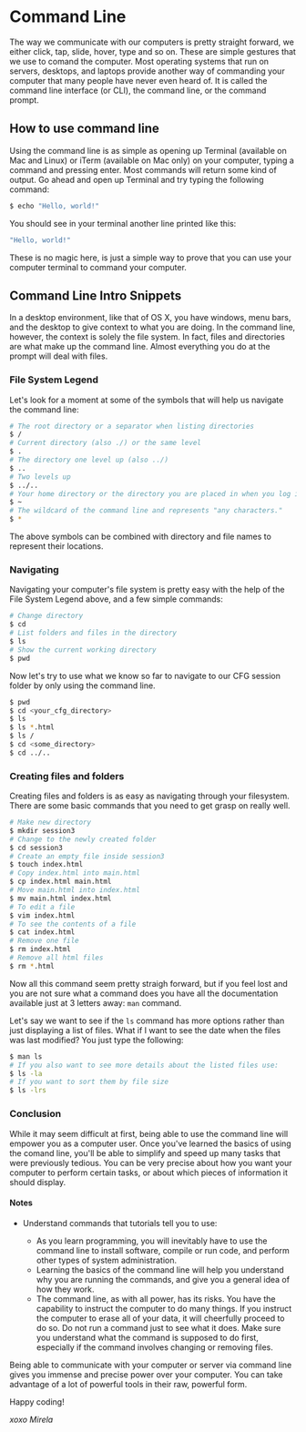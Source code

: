 # Command Line

The way we communicate with our computers is pretty straight forward, we either click, tap, slide, hover, type and so on. These are simple gestures that we use to comand the computer.
Most operating systems that run on servers, desktops, and laptops provide another way of commanding your computer that many people have never even heard of. It is called the command line interface (or CLI), the command line, or the command prompt. 

## How to use command line

Using the command line is as simple as opening up Terminal (available on Mac and Linux) or iTerm (available on Mac only) on your computer, typing a command and pressing enter. Most commands will return some kind of output. Go ahead and open up Terminal and try typing the following command:

```bash
$ echo "Hello, world!"
```
You should see in your terminal another line printed like this:

```bash
"Hello, world!"
```
These is no magic here, is just a simple way to prove that you can use your computer terminal to command your computer.

## Command Line Intro Snippets

In a desktop environment, like that of OS X, you have windows, menu bars, and the desktop to give context to what you are doing. In the command line, however, the context is solely the file system. In fact, files and directories are what make up the command line. Almost everything you do at the prompt will deal with files. 

### File System Legend
Let's look for a moment at some of the symbols that will help us navigate the command line:

```bash
# The root directory or a separator when listing directories
$ / 
# Current directory (also ./) or the same level
$ . 
# The directory one level up (also ../)
$ ..
# Two levels up
$ ../..
# Your home directory or the directory you are placed in when you log in.
$ ~
# The wildcard of the command line and represents "any characters."
$ *
```

The above symbols can be combined with directory and file names to represent their locations.

### Navigating
Navigating your computer's file system is pretty easy with the help of the File System Legend above, and a few simple commands:

```bash
# Change directory
$ cd 
# List folders and files in the directory
$ ls
# Show the current working directory
$ pwd
```

Now let's try to use what we know so far to navigate to our CFG session folder by only using the command line. 

```bash
$ pwd
$ cd <your_cfg_directory>
$ ls
$ ls *.html
$ ls /
$ cd <some_directory>
$ cd ../..
```

### Creating files and folders
Creating files and folders is as easy as navigating through your filesystem. There are some basic commands that you need to get grasp on really well.

```bash
# Make new directory
$ mkdir session3
# Change to the newly created folder
$ cd session3
# Create an empty file inside session3
$ touch index.html
# Copy index.html into main.html
$ cp index.html main.html
# Move main.html into index.html
$ mv main.html index.html
# To edit a file
$ vim index.html
# To see the contents of a file
$ cat index.html
# Remove one file
$ rm index.html
# Remove all html files
$ rm *.html
```

Now all this command seem pretty straigh forward, but if you feel lost and you are not sure what a command does you have all the documentation available just at 3 letters away: `man` command.

Let's say we want to see if the `ls` command has more options rather than just displaying a list of files. What if I want to see the date when the files was last modified? You just type the following: 

```bash
$ man ls
# If you also want to see more details about the listed files use:
$ ls -la
# If you want to sort them by file size
$ ls -lrs
```

### Conclusion
While it may seem difficult at first, being able to use the command line will empower you as a computer user. Once you've learned the basics of using the comand line, you'll be able to simplify and speed up many tasks that were previously tedious. You can be very precise about how you want your computer to perform certain tasks, or about which pieces of information it should display.

#### Notes
* Understand commands that tutorials tell you to use:

    * As you learn programming, you will inevitably have to use the command line to install software, compile or run code, and perform other types of system administration.
    * Learning the basics of the command line will help you understand why you are running the commands, and give you a general idea of how they work.
    *  The command line, as with all power, has its risks. You have the capability to instruct the computer to do many things. If you instruct the computer to erase all of your data, it will cheerfully proceed to do so. Do not run a command just to see what it does. Make sure you understand what the command is supposed to do first, especially if the command involves changing or removing files.

Being able to communicate with your computer or server via command line gives you immense and precise power over your computer. You can take advantage of a lot of powerful tools in their raw, powerful form.

Happy coding! 

_xoxo Mirela_
